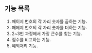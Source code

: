 ## 기능 목록
1. 페이지 번호의 각 자리 숫자를 곱하는 기능.
2. 페에지 번호의 각 자리 숫자를 더하는 기능.
3. 2~3번 과정에서 가장 큰수를 찾는 기능.
4. 점수를 비교하는 기능.
5. 예외처리 기능.